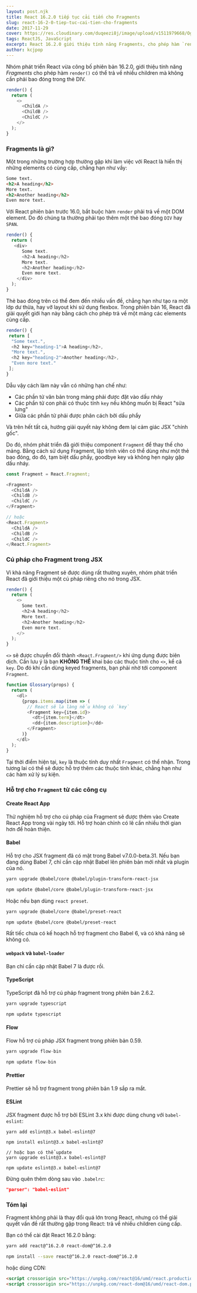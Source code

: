 ```yaml
---
layout: post.njk
title: React 16.2.0 tiếp tục cải tiến cho Fragments
slug: react-16-2-0-tiep-tuc-cai-tien-cho-fragments
date: 2017-11-29
cover: https://res.cloudinary.com/duqeezi8j/image/upload/v1511979668/OgviRqq_e4yo6i.png
tags: ReactJS, JavaScript
excerpt: React 16.2.0 giới thiệu tính năng Fragments, cho phép hàm `render()` trả về nhiều children cùng cấp mà không cần dùng mảng hay thẻ DIV dư thừa.
author: kcjpop
---
```


Nhóm phát triển React vừa công bố phiên bản 16.2.0, giới thiệu tính năng _Fragments_ cho phép hàm `render()` có thể trả về nhiều children mà không cần phải bao đóng trong thẻ DIV.

```javascript
render() {
  return (
    <>
      <ChildA />
      <ChildB />
      <ChildC />
    </>
  );
}
```

### Fragments là gì?

Một trong những trường hợp thường gặp khi làm việc với React là hiển thị những elements có cùng cấp, chẳng hạn như vầy:

```html
Some text.
<h2>A heading</h2>
More text.
<h2>Another heading</h2>
Even more text.
```

Với React phiên bản trước 16.0, bắt buộc hàm `render` phải trả về một DOM element. Do đó chúng ta thường phải tạo thêm một thẻ bao đóng `DIV` hay `SPAN`.

```javascript
render() {
  return (
   <div>
      Some text.
      <h2>A heading</h2>
      More text.
      <h2>Another heading</h2>
      Even more text.
    </div>
  );
}
```

Thẻ bao đóng trên có thể đem đến nhiều vấn đề, chẳng hạn như tạo ra một lớp dư thừa, hay vỡ layout khi sử dụng flexbox. Trong phiên bản 16, React đã giải quyết giới hạn này bằng cách cho phép trả về một mảng các elements cùng cấp.

```javascript
render() {
 return [
  "Some text.",
  <h2 key="heading-1">A heading</h2>,
  "More text.",
  <h2 key="heading-2">Another heading</h2>,
  "Even more text."
 ];
}
```

Dẫu vậy cách làm này vẫn có những hạn chế như:

- Các phần tử văn bản trong mảng phải được đặt vào dấu nháy
- Các phần tử con phải có thuộc tính `key` nếu không muốn bị React "sửa lưng"
- Giữa các phần tử phải được phân cách bởi dấu phẩy

Và trên hết tất cả, hướng giải quyết này không đem lại cảm giác JSX "chính gốc".

Do đó, nhóm phát triển đã giới thiệu component `Fragment` để thay thế cho mảng. Bằng cách sử dụng Fragment, lập trình viên có thể dùng như một thẻ bao đóng, do đó, tạm biệt dấu phẩy, goodbye key và không hẹn ngày gặp dấu nháy.

```javascript
const Fragment = React.Fragment;

<Fragment>
  <ChildA />
  <ChildB />
  <ChildC />
</Fragment>

// hoặc
<React.Fragment>
  <ChildA />
  <ChildB />
  <ChildC />
</React.Fragment>
```

### Cú pháp cho Fragment trong JSX

Vì khả năng Fragment sẽ được dùng rất thường xuyên, nhóm phát triển React đã giới thiệu một cú pháp riêng cho nó trong JSX.

```javascript
render() {
  return (
    <>
      Some text.
      <h2>A heading</h2>
      More text.
      <h2>Another heading</h2>
      Even more text.
    </>
  );
}
```

`<>` sẽ được chuyển đổi thành `<React.Fragment/>` khi ứng dụng được biên dịch. Cần lưu ý là bạn **KHÔNG THỂ** khai báo các thuộc tính cho `<>`, kể cả `key`. Do đó khi cần dùng keyed fragments, bạn phải nhờ tới component `Fragment`.

```javascript
function Glossary(props) {
  return (
    <dl>
      {props.items.map(item => (
        // React sẽ la làng nếu không có `key`
        <Fragment key={item.id}>
          <dt>{item.term}</dt>
          <dd>{item.description}</dd>
        </Fragment>
      )}
    </dl>
  );
}
```

Tại thời điểm hiện tại, `key` là thuộc tính duy nhất `Fragment` có thể nhận. Trong tương lai có thể sẽ được hỗ trợ thêm các thuộc tính khác, chẳng hạn như các hàm xử lý sự kiện.

### Hỗ trợ cho `Fragment` từ các công cụ

#### Create React App

Thử nghiệm hỗ trợ cho cú pháp của Fragment sẽ được thêm vào Create React App trong vài ngày tới. Hỗ trợ hoàn chỉnh có lẽ cần nhiều thời gian hơn để hoàn thiện.

#### Babel

Hỗ trợ cho JSX fragment đã có mặt trong Babel v7.0.0-beta.31. Nếu bạn đang dùng Babel 7, chỉ cần cập nhật Babel lên phiên bản mới nhất và plugin của nó.

```bash
yarn upgrade @babel/core @babel/plugin-transform-react-jsx

npm update @babel/core @babel/plugin-transform-react-jsx
```

Hoặc nếu bạn dùng `react preset`.

```bash
yarn upgrade @babel/core @babel/preset-react

npm update @babel/core @babel/preset-react
```

Rất tiếc chưa có kế hoạch hỗ trợ fragment cho Babel 6, và có khả năng sẽ không có.

#### `webpack` và `babel-loader`

Bạn chỉ cần cập nhật Babel 7 là được rồi.

#### TypeScript

TypeScript đã hỗ trợ cú pháp fragment trong phiên bản 2.6.2.

```bash
yarn upgrade typescript

npm update typescript
```

#### Flow

Flow hỗ trợ cú pháp JSX fragment trong phiên bản 0.59.

```javascript
yarn upgrade flow-bin

npm update flow-bin
```

#### Prettier

Prettier sẽ hỗ trợ fragment trong phiên bản 1.9 sắp ra mắt.

#### ESLint

JSX fragment được hỗ trợ bởi ESLint 3.x khi được dùng chung với `babel-eslint`:

```
yarn add eslint@3.x babel-eslint@7

npm install eslint@3.x babel-eslint@7

// hoặc bạn có thể update
yarn upgrade eslint@3.x babel-eslint@7

npm update eslint@3.x babel-eslint@7
```

Đừng quên thêm dòng sau vào `.babelrc`:

```json
"parser": "babel-eslint"
```

### Tóm lại

Fragment không phải là thay đổi quá lớn trong React, nhưng có thể giải quyết vấn đề rất thường gặp trong React: trả về nhiều children cùng cấp.

Bạn có thể cài đặt React 16.2.0 bằng:

```bash
yarn add react@^16.2.0 react-dom@^16.2.0

npm install --save react@^16.2.0 react-dom@^16.2.0
```

hoặc dùng CDN:

```html
<script crossorigin src="https://unpkg.com/react@16/umd/react.production.min.js"></script>
<script crossorigin src="https://unpkg.com/react-dom@16/umd/react-dom.production.min.js"></script>
```
